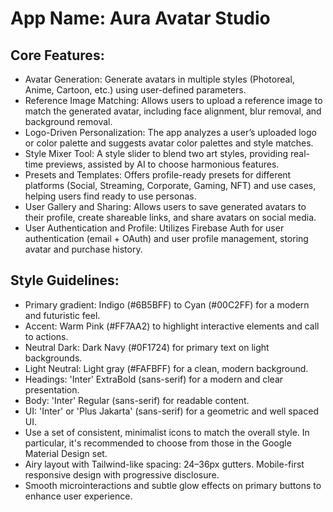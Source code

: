 # **App Name**: Aura Avatar Studio

## Core Features:

- Avatar Generation: Generate avatars in multiple styles (Photoreal, Anime, Cartoon, etc.) using user-defined parameters.
- Reference Image Matching: Allows users to upload a reference image to match the generated avatar, including face alignment, blur removal, and background removal.
- Logo-Driven Personalization: The app analyzes a user’s uploaded logo or color palette and suggests avatar color palettes and style matches.
- Style Mixer Tool: A style slider to blend two art styles, providing real-time previews, assisted by AI to choose harmonious features.
- Presets and Templates: Offers profile-ready presets for different platforms (Social, Streaming, Corporate, Gaming, NFT) and use cases, helping users find ready to use personas.
- User Gallery and Sharing: Allows users to save generated avatars to their profile, create shareable links, and share avatars on social media.
- User Authentication and Profile: Utilizes Firebase Auth for user authentication (email + OAuth) and user profile management, storing avatar and purchase history.

## Style Guidelines:

- Primary gradient: Indigo (#6B5BFF) to Cyan (#00C2FF) for a modern and futuristic feel.
- Accent: Warm Pink (#FF7AA2) to highlight interactive elements and call to actions.
- Neutral Dark: Dark Navy (#0F1724) for primary text on light backgrounds.
- Light Neutral: Light gray (#FAFBFF) for a clean, modern background.
- Headings: 'Inter' ExtraBold (sans-serif) for a modern and clear presentation.
- Body: 'Inter' Regular (sans-serif) for readable content.
- UI: 'Inter' or 'Plus Jakarta' (sans-serif) for a geometric and well spaced UI.
- Use a set of consistent, minimalist icons to match the overall style. In particular, it's recommended to choose from those in the Google Material Design set.
- Airy layout with Tailwind-like spacing: 24–36px gutters. Mobile-first responsive design with progressive disclosure.
- Smooth microinteractions and subtle glow effects on primary buttons to enhance user experience.